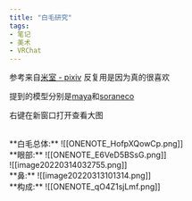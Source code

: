 ```yaml
---
title: "白毛研究"
tags:
- 笔记
- 美术
- VRChat
---
```


参考来自[米室 - pixiv](https://www.pixiv.net/users/10199606) 
反复用是因为真的很喜欢

提到的模型分别是[maya](https://booth.pm/en/items/3390957)和[soraneco](https://booth.pm/en/items/3046011)

右键在新窗口打开查看大图

<br>
**白毛总体:**
![[ONENOTE_HofpXQowCp.png]]
<br>
**眼部:**
![[ONENOTE_E6VeD5BSsG.png]]
<br>
![[image20220314032755.png]]
<br>
**鼻:**
![[image20220313101314.png]]
<br>
**构成:**
![[ONENOTE_qO4Z1sjLmf.png]]